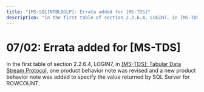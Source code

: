 ```yaml
---
title: "[MS-SQLINTBLOGLP]: Errata added for [MS-TDS]"
description: "In the first table of section 2.2.6.4, LOGIN7, in [MS-TDS]: Tabular Data Stream Protocol, one product behavior note was revised and a new product"
---
```


# 07/02: Errata added for [MS-TDS]

<p>In the first table of section 2.2.6.4, LOGIN7, in <span><a href="https://winprotocoldoc.blob.core.windows.net/productionwindowsarchives/MS-TDS/%5bMS-TDS%5d-180316-errata.pdf">[MS-TDS]:
Tabular Data Stream Protocol</a></span>, one product behavior note was revised
and a new product behavior note was added to specify the value returned by SQL
Server for ROWCOUNT.</p>

                